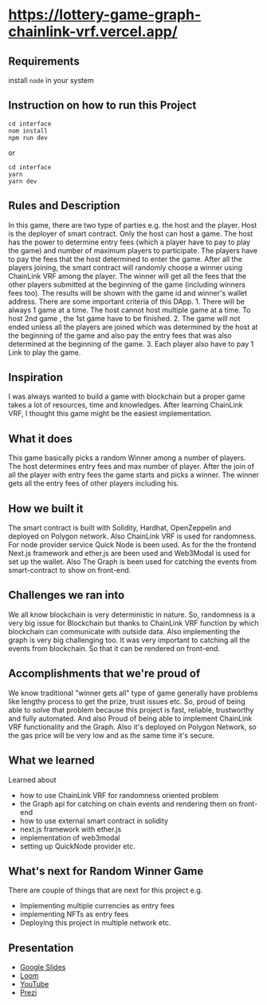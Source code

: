 # https://lottery-game-graph-chainlink-vrf.vercel.app/

## Requirements 
install `node` in your system

## Instruction on how to run this Project 
``` shell
cd interface
nom install
npm run dev
```
or
``` shell
cd interface
yarn
yarn dev
```

## Rules and Description
In this game, there are two type of parties e.g. the host and the player. Host is the deployer of smart contract. Only the host can host a game. The host has the power to determine entry fees (which a player have to pay to play the game) and number of maximum players to participate. The players have to pay the fees that the host determined to enter the game. After all the players joining, the smart contract will randomly choose a winner using ChainLink VRF among the player. The winner will get all the fees that the other players submitted at the beginning of the game (including winners fees too). The results will be shown with the game id and winner's wallet address. There are some important criteria of this DApp. 1. There will be always 1 game at a time. The host cannot host multiple game at a time. To host 2nd game , the 1st game have to be finished. 2. The game will not ended unless all the players are joined which was determined by the host at the beginning of the game and also pay the entry fees that was also determined at the beginning of the game. 3. Each player also have to pay 1 Link to play the game. 

## Inspiration
I was always wanted to build a game with blockchain but a proper game takes a lot of resources, time and knowledges. After learning ChainLink VRF, I thought this game might be the easiest implementation.

## What it does
This game basically picks a random Winner among a number of players. The host determines entry fees and max number of player. After the join of all the player with entry fees the game starts and picks a winner. The winner gets all the entry fees of other players including his.

## How we built it
The smart contract is built with Solidity, Hardhat, OpenZeppelin and deployed on Polygon network. Also ChainLink VRF is used for randomness. For node provider service Quick Node is been used. As for the the frontend Next.js framework and ether.js are been used and Web3Modal is used for set up the wallet. Also The Graph is been used for catching the events from smart-contract to show on front-end.

## Challenges we ran into
We all know blockchain is very deterministic in nature. So, randomness is a very big issue for Blockchain but thanks to ChainLink VRF function by which blockchain can communicate with outside data. Also implementing the graph is very big challenging too. It was very important to catching all the events from blockchain. So that it can be rendered on front-end.

## Accomplishments that we're proud of
We know traditional "winner gets all" type of game generally have problems like lengthy process to get the prize, trust issues etc. So, proud of being able to solve that problem because this project is fast, reliable, trustworthy and fully automated. And also Proud of being able to implement ChainLink VRF functionality and the Graph. Also it's deployed on Polygon Network, so the gas price will be very low and as the same time it's secure.

## What we learned
Learned about 
* how to use ChainLink VRF for randomness oriented problem
* the Graph api for catching on chain events and rendering them on front-end
* how to use external smart contract in solidity
* next.js framework with ether.js 
* implementation of web3modal
* setting up QuickNode provider
etc.

## What's next for Random Winner Game
There are couple of things that are next for this project e.g.
* Implementing multiple currencies as entry fees
* implementing NFTs as entry fees
* Deploying this project in multiple network
etc.

## Presentation 
- [Google Slides](https://docs.google.com/presentation/d/1FWDcRKuZdNIZo8QHzRUnMHrqR39SpbpfKDbzQVJ3mPc/edit?usp=sharing)
- [Loom](https://www.loom.com/share/53d33bfd7bb446659d810a0ad05d4fc1)
- [YouTube](https://youtu.be/ys7TiuJOKEU)
- [Prezi](https://prezi.com/i/view/lt65g2gudJHCXZjKfSaV/)

